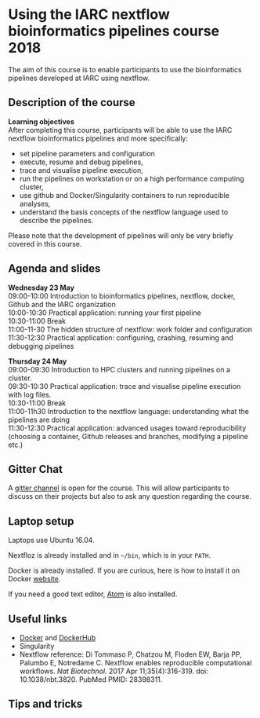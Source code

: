 # Using the IARC nextflow bioinformatics pipelines course 2018
The aim of this course is to enable participants to use the bioinformatics pipelines developed at IARC using nextflow.

## Description of the course

__Learning objectives__  
After completing this course, participants will be able to use the IARC nextflow bioinformatics pipelines and more specifically:
- set pipeline parameters and configuration
- execute, resume and debug pipelines,
- trace and visualise pipeline execution,
- run the pipelines on workstation or on a high performance computing cluster,
- use github and Docker/Singularity containers to run reproducible analyses,
- understand the basis concepts of the nextflow language used to describe the pipelines.

Please note that the development of pipelines will only be very briefly covered in this course.

## Agenda and slides

__Wednesday 23 May__  
09:00-10:00	Introduction to bioinformatics pipelines, nextflow, docker, Github and the IARC organization  
10:00-10:30	Practical application: running your first pipeline  
10:30-11:00	Break  
11:00-11-30 The hidden structure of nextflow: work folder and configuration  
11:30-12:30	Practical application: configuring, crashing, resuming and debugging pipelines

__Thursday 24 May__  
09:00-09:30	Introduction to HPC clusters and running pipelines on a cluster.  
09:30-10:30	Practical application: trace and visualise pipeline execution with log files.  
10:30-11:00 Break  
11:00-11h30 Introduction to the nextflow language: understanding what the pipelines are doing  
11:30-12:30	Practical application: advanced usages toward reproducibility (choosing a container, Github releases and branches, modifying a pipeline etc.)

## Gitter Chat

A [gitter channel]() is open for the course. This will allow participants to discuss on their projects but also to ask any question regarding the course.

## Laptop setup

Laptops use Ubuntu 16.04.

Nextfloz is already installed and in `~/bin`, which is in your `PATH`.

Docker is already installed. If you are curious, here is how to install it on Docker [website](https://docs.docker.com/install/linux/docker-ce/ubuntu/).

If you need a good text editor, [Atom](https://atom.io) is also installed.


## Useful links

- [Docker](https://www.docker.com) and [DockerHub](https://hub.docker.com)
- Singularity
- Nextflow reference: Di Tommaso P, Chatzou M, Floden EW, Barja PP, Palumbo E, Notredame C. Nextflow enables reproducible computational workflows. _Nat Biotechnol._ 2017 Apr 11;35(4):316-319. doi: 10.1038/nbt.3820. PubMed PMID: 28398311.

## Tips and tricks

